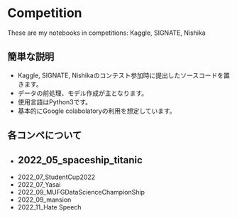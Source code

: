 # Competition
These are my notebooks in competitions: Kaggle, SIGNATE, Nishika

## 簡単な説明
- Kaggle, SIGNATE, Nishikaのコンテスト参加時に提出したソースコードを置きます。
- データの前処理、モデル作成が主となります。
- 使用言語はPython3です。
- 基本的にGoogle colabolatoryの利用を想定しています。
 
## 各コンペについて
- 2022_05_spaceship_titanic
    - 
- 2022_07_StudentCup2022
- 2022_07_Yasai 
- 2022_09_MUFGDataScienceChampionShip
- 2022_09_mansion
- 2022_11_Hate Speech
